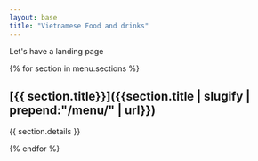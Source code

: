 ```yaml
---
layout: base
title: "Vietnamese Food and drinks"
---
```


Let's have a landing page

<!-- We need links to our sections /-->
{% for section in menu.sections %}

## [{{ section.title}}]({{section.title | slugify | prepend:"/menu/" | url}})

{{ section.details }}

{% endfor %}
